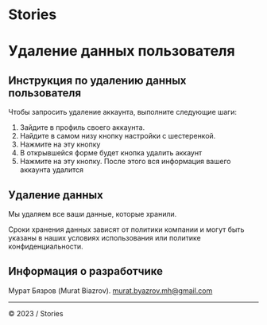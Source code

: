 # Stories
# Удаление данных пользователя

## Инструкция по удалению данных пользователя
Чтобы запросить удаление аккаунта, выполните следующие шаги:
1. Зайдите в профиль своего аккаунта.
2. Найдите в самом низу кнопку настройки с шестеренкой.
3. Нажмите на эту кнопку
4. В открывшейся форме будет кнопка удалить аккаунт
5. Нажмите на эту кнопку. После этого вся информация вашего аккаунта удалится

## Удаление данных
Мы удаляем все ваши данные, которые хранили.

Сроки хранения данных зависят от политики компании и могут быть указаны в наших условиях использования или
политике конфиденциальности.

## Информация о разработчике
Мурат Бязров (Murat Biazrov). murat.byazrov.mh@gmail.com

---

&copy; 2023 / Stories
